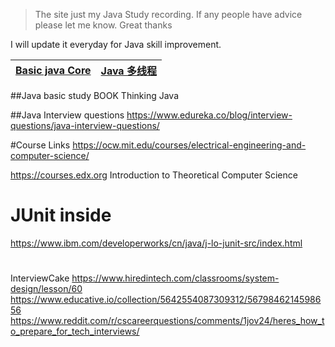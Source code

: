 >The site just my Java Study recording. If any people have advice please let me know. Great thanks

I will update it everyday for Java skill improvement.

[Basic java Core]() | [Java 多线程]()
---- | --- 


##Java basic study
BOOK Thinking Java

##Java Interview questions
https://www.edureka.co/blog/interview-questions/java-interview-questions/

#Course Links
https://ocw.mit.edu/courses/electrical-engineering-and-computer-science/

https://courses.edx.org Introduction to Theoretical Computer Science 

# JUnit inside
https://www.ibm.com/developerworks/cn/java/j-lo-junit-src/index.html


#
InterviewCake
https://www.hiredintech.com/classrooms/system-design/lesson/60
https://www.educative.io/collection/5642554087309312/5679846214598656
https://www.reddit.com/r/cscareerquestions/comments/1jov24/heres_how_to_prepare_for_tech_interviews/

